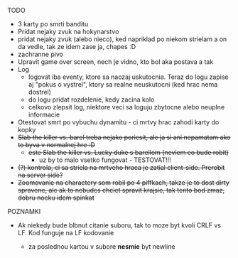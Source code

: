 TODO
* 3 karty po smrti banditu
* Pridat nejaky zvuk na hokynarstvo
* pridat nejaky zvuk (alebo nieco), ked napriklad po niekom strielam a on da vedle, tak ze idem zase ja, chapes :D
* zachranne pivo
* Upravit game over screen, nech je vidno, kto bol aka postava a tak
* Log
    * logovat iba eventy, ktore sa naozaj uskutocnia. Teraz do logu zapise aj "pokus o vystrel", ktory sa realne neuskutocni (ked hrac nema dostrel)
    * do logu pridat rozdelenie, kedy zacina kolo
    * celkovo zlepsit log, niektore veci sa loguju zbytocne alebo neuplne informacie
* Otestovat smrt po vybuchu dynamitu - ci mrtvy hrac zahodi karty do kopky
* ~~Slab the killer vs. barel treba nejako poriesit, ale ja si ani nepamatam ako to byva v normalnej hre :D~~
    * ~~este Slab the killer vs. Lucky duke s barellom (neviem co bude robit)~~
      * uz by to malo vsetko fungovat - TESTOVAT!!!
* ~~(?) kontrola, ci sa striela na mrtveho hraca je zatial client-side. Prerobit na server side?~~
* ~~Zoomovanie na charactery som robil po 4 piffkach, takze je to dost dirty spravene, ale ak to nebudes chciet spravit krajsie, tak tento bod zmaz, dobru nocku idem spinkat~~

POZNAMKI
* Ak niekedy bude blbnut citanie suboru, tak to moze byt kvoli CRLF vs LF. Kod funguje na LF kodovanie
  
    * za poslednou kartou v subore **nesmie** byt newline

